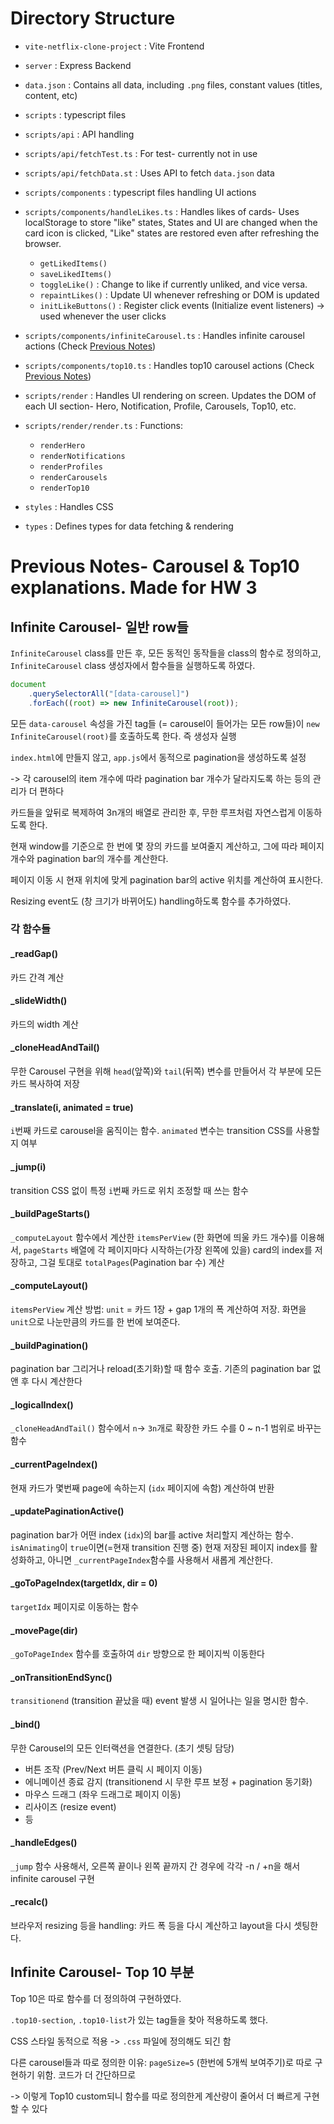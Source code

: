 # Directory Structure

- `vite-netflix-clone-project` : Vite Frontend
- `server` : Express Backend

- `data.json` : Contains all data, including `.png` files, constant values (titles, content, etc)

- `scripts` : typescript files
- `scripts/api` : API handling
- `scripts/api/fetchTest.ts` : For test- currently not in use
- `scripts/api/fetchData.st` : Uses API to fetch `data.json` data

- `scripts/components` : typescript files handling UI actions
- `scripts/components/handleLikes.ts` : Handles likes of cards- Uses localStorage to store "like" states, States and UI are changed when the card icon is clicked, "Like" states are restored even after refreshing the browser.
  - `getLikedItems()`
  - `saveLikedItems()`
  - `toggleLike()` : Change to like if currently unliked, and vice versa.
  - `repaintLikes()` : Update UI whenever refreshing or DOM is updated
  - `initLikeButtons()` : Register click events (Initialize event listeners) -> used whenever the user clicks
- `scripts/components/infiniteCarousel.ts` : Handles infinite carousel actions (Check [Previous Notes](#previous-notes))
- `scripts/components/top10.ts` : Handles top10 carousel actions (Check [Previous Notes](#previous-notes))

- `scripts/render` : Handles UI rendering on screen. Updates the DOM of each UI section- Hero, Notification, Profile, Carousels, Top10, etc.
- `scripts/render/render.ts` :
  Functions:

  - `renderHero`
  - `renderNotifications`
  - `renderProfiles`
  - `renderCarousels`
  - `renderTop10`

- `styles` : Handles CSS

- `types` : Defines types for data fetching & rendering

# Previous Notes- Carousel & Top10 explanations. Made for HW 3

## Infinite Carousel- 일반 row들

`InfiniteCarousel` class를 만든 후, 모든 동적인 동작들을 class의 함수로 정의하고, `InfiniteCarousel` class 생성자에서 함수들을 실행하도록 하였다.

```javascript
document
	.querySelectorAll("[data-carousel]")
	.forEach((root) => new InfiniteCarousel(root));
```

모든 `data-carousel` 속성을 가진 tag들 (= carousel이 들어가는 모든 row들)이 `new InfiniteCarousel(root)`를 호출하도록 한다. 즉 생성자 실행

`index.html`에 만들지 않고, `app.js`에서 동적으로 pagination을 생성하도록 설정

-> 각 carousel의 item 개수에 따라 pagination bar 개수가 달라지도록 하는 등의 관리가 더 편하다

카드들을 앞뒤로 복제하여 3n개의 배열로 관리한 후, 무한 루프처럼 자연스럽게 이동하도록 한다.

현재 window를 기준으로 한 번에 몇 장의 카드를 보여줄지 계산하고, 그에 따라 페이지 개수와 pagination bar의 개수를 계산한다.

페이지 이동 시 현재 위치에 맞게 pagination bar의 active 위치를 계산하여 표시한다.

Resizing event도 (창 크기가 바뀌어도) handling하도록 함수를 추가하였다.

### 각 함수들

#### \_readGap()

카드 간격 계산

#### \_slideWidth()

카드의 width 계산

#### \_cloneHeadAndTail()

무한 Carousel 구현을 위해 `head`(앞쪽)와 `tail`(뒤쪽) 변수를 만들어서 각 부분에 모든 카드 복사하여 저장

#### \_translate(i, animated = true)

`i`번째 카드로 carousel을 움직이는 함수. `animated` 변수는 transition CSS를 사용할지 여부

#### \_jump(i)

transition CSS 없이 특정 `i`번째 카드로 위치 조정할 때 쓰는 함수

#### \_buildPageStarts()

`_computeLayout` 함수에서 계산한 `itemsPerView` (한 화면에 띄울 카드 개수)를 이용해서, `pageStarts` 배열에 각 페이지마다 시작하는(가장 왼쪽에 있을) card의 index를 저장하고, 그걸 토대로 `totalPages`(Pagination bar 수) 계산

#### \_computeLayout()

`itemsPerView` 계산 방법: `unit` = 카드 1장 + gap 1개의 폭 계산하여 저장. 화면을 `unit`으로 나눈만큼의 카드를 한 번에 보여준다.

#### \_buildPagination()

pagination bar 그리거나 reload(초기화)할 때 함수 호출. 기존의 pagination bar 없앤 후 다시 계산한다

#### \_logicalIndex()

`_cloneHeadAndTail()` 함수에서 `n`-> `3n`개로 확장한 카드 수를 0 ~ n-1 범위로 바꾸는 함수

#### \_currentPageIndex()

현재 카드가 몇번째 page에 속하는지 (`idx` 페이지에 속함) 계산하여 반환

#### \_updatePaginationActive()

pagination bar가 어떤 index (`idx`)의 bar를 active 처리할지 계산하는 함수. `isAnimating`이 `true`이면(=현재 transition 진행 중) 현재 저장된 페이지 index를 활성화하고, 아니면 `_currentPageIndex`함수를 사용해서 새롭게 계산한다.

#### \_goToPageIndex(targetIdx, dir = 0)

`targetIdx` 페이지로 이동하는 함수

#### \_movePage(dir)

`_goToPageIndex` 함수를 호출하여 `dir` 방향으로 한 페이지씩 이동한다

#### \_onTransitionEndSync()

`transitionend` (transition 끝났을 때) event 발생 시 일어나는 일을 명시한 함수.

#### \_bind()

무한 Carousel의 모든 인터랙션을 연결한다. (초기 셋팅 담당)

- 버튼 조작 (Prev/Next 버튼 클릭 시 페이지 이동)
- 에니메이션 종료 감지 (transitionend 시 무한 루프 보정 + pagination 동기화)
- 마우스 드래그 (좌우 드래그로 페이지 이동)
- 리사이즈 (resize event)
- 등

#### \_handleEdges()

`_jump` 함수 사용해서, 오른쪽 끝이나 왼쪽 끝까지 간 경우에 각각 -n / +n을 해서 infinite carousel 구현

#### \_recalc()

브라우저 resizing 등을 handling: 카드 폭 등을 다시 계산하고 layout을 다시 셋팅한다.

## Infinite Carousel- Top 10 부분

Top 10은 따로 함수를 더 정의하여 구현하였다.

`.top10-section`, `.top10-list`가 있는 tag들을 찾아 적용하도록 했다.

CSS 스타일 동적으로 적용 -> `.css` 파일에 정의해도 되긴 함

다른 carousel들과 따로 정의한 이유: `pageSize=5` (한번에 5개씩 보여주기)로 따로 구현하기 위함. 코드가 더 간단하므로

-> 이렇게 Top10 custom되니 함수를 따로 정의한게 계산량이 줄어서 더 빠르게 구현할 수 있다
